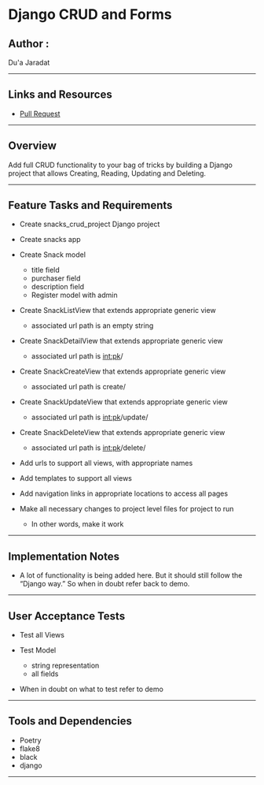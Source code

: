#  Django CRUD and Forms

## Author : 

Du'a Jaradat

---

## Links and Resources

- [Pull Request](https://github.com/duajaradat/django-crud/pull/1)

---

## Overview

Add full CRUD functionality to your bag of tricks by building a Django project that allows Creating, Reading, Updating and Deleting.

---
## Feature Tasks and Requirements

 - Create snacks_crud_project Django project

 - Create snacks app

 - Create Snack model
      - title field
      - purchaser field
      - description field
      - Register model with admin

 - Create SnackListView that extends appropriate generic view
      - associated url path is an empty string

 - Create SnackDetailView that extends appropriate generic view
      - associated url path is <int:pk>/

 - Create SnackCreateView that extends appropriate generic view
      - associated url path is create/     

 - Create SnackUpdateView that extends appropriate generic view
      - associated url path is <int:pk>/update/

 - Create SnackDeleteView that extends appropriate generic view 
      - associated url path is <int:pk>/delete/ 

 - Add urls to support all views, with appropriate names
 - Add templates to support all views
 - Add navigation links in appropriate locations to access all pages
 - Make all necessary changes to project level files for project to run
      - In other words, make it work          
---

## Implementation Notes

- A lot of functionality is being added here. But it should still follow the “Django way.” So when in doubt refer back to demo.

--- 

## User Acceptance Tests

 - Test all Views
 - Test Model
      - string representation
      - all fields

- When in doubt on what to test refer to demo

---

## Tools and Dependencies

- Poetry
- flake8
- black
- django

---

